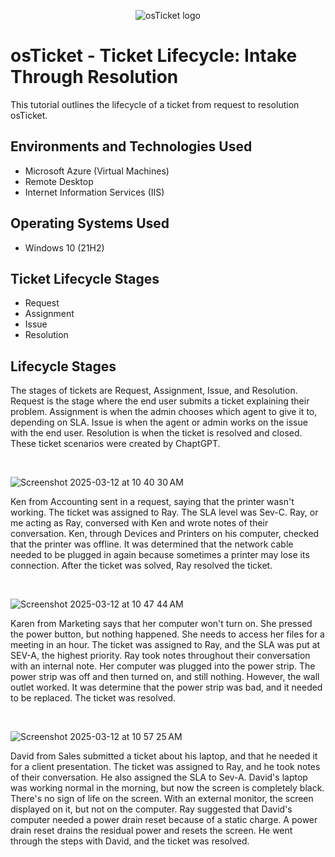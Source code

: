 <p align="center">
<img src="https://i.imgur.com/Clzj7Xs.png" alt="osTicket logo"/>
</p>

<h1>osTicket - Ticket Lifecycle: Intake Through Resolution</h1>
This tutorial outlines the lifecycle of a ticket from request to resolution osTicket.<br />

<h2>Environments and Technologies Used</h2>

- Microsoft Azure (Virtual Machines)
- Remote Desktop
- Internet Information Services (IIS)

<h2>Operating Systems Used </h2>

- Windows 10</b> (21H2)

<h2>Ticket Lifecycle Stages</h2>

- Request
- Assignment
- Issue
- Resolution

<h2>Lifecycle Stages</h2>

<p>
The stages of tickets are Request, Assignment, Issue, and Resolution. Request is the stage where the end user submits a ticket explaining their problem. Assignment is when the admin chooses which agent to give it to, depending on SLA. Issue is when the agent or admin works on the issue with the end user. Resolution is when the ticket is resolved and closed. These ticket scenarios were created by ChaptGPT.
</p>
<br />

<p>
<img alt="Screenshot 2025-03-12 at 10 40 30 AM" src="https://github.com/user-attachments/assets/dcb2bb08-fe7f-453f-8153-5307f9f8a1ba" />

</p>
<p>
Ken from Accounting sent in a request, saying that the printer wasn't working. The ticket was assigned to Ray. The SLA level was Sev-C. Ray, or me acting as Ray, conversed with Ken and wrote notes of their conversation. Ken, through Devices and Printers on his computer, checked that the printer was offline. It was determined that the network cable needed to be plugged in again because sometimes a printer may lose its connection. After the ticket was solved, Ray resolved the ticket.
</p>
<br />

<p>
<img alt="Screenshot 2025-03-12 at 10 47 44 AM" src="https://github.com/user-attachments/assets/88fbf8a8-c9fd-46a6-9ea4-ec141390c954" />
</p>
<p>
Karen from Marketing says that her computer won't turn on. She pressed the power button, but nothing happened. She needs to access her files for a meeting in an hour. The ticket was assigned to Ray, and the SLA was put at SEV-A, the highest priority. Ray took notes throughout their conversation with an internal note. Her computer was plugged into the power strip. The power strip was off and then turned on, and still nothing. However, the wall outlet worked. It was determine that the power strip was bad, and it needed to be replaced. The ticket was resolved.
</p>
<br />

<p>
<img alt="Screenshot 2025-03-12 at 10 57 25 AM" src="https://github.com/user-attachments/assets/65b0615f-8bd7-4a7b-8be3-aeb7163cd7b8" />
</p>
<p>
David from Sales submitted a ticket about his laptop, and that he needed it for a client presentation. The ticket was assigned to Ray, and he took notes of their conversation. He also assigned the SLA to Sev-A. David's laptop was working normal in the morning, but now the screen is completely black. There's no sign of life on the screen. With an external monitor, the screen displayed on it, but not on the computer. Ray suggested that David's computer needed a power drain reset because of a static charge. A power drain reset drains the residual power and resets the screen. He went through the steps with David, and the ticket was resolved.
</p>
<br />
